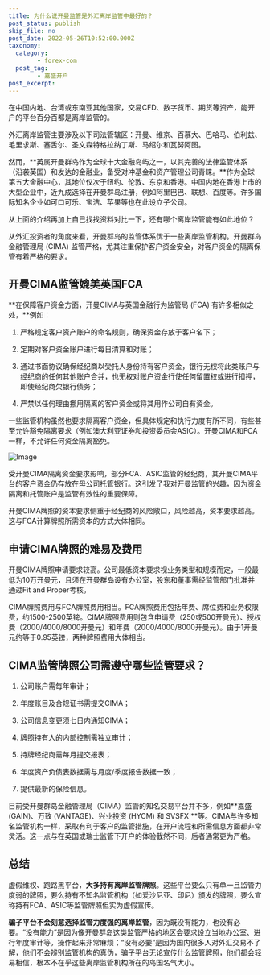 ```yaml
---
title: 为什么说开曼监管是外汇离岸监管中最好的？
post_status: publish
skip_file: no
post_date: 2022-05-26T10:52:00.000Z
taxonomy:
  category:
        - forex-com
  post_tag:
        - 嘉盛开户
post_excerpt: 
---
```

在中国内地、台湾或东南亚其他国家，交易CFD、数字货币、期货等资产，能开户的平台百分百都是离岸监管的。

外汇离岸监管主要涉及以下司法管辖区：开曼、维京、百慕大、巴哈马、伯利兹、毛里求斯、塞舌尔、圣文森特格拉纳丁斯、马绍尔和瓦努阿图。

然而，**英属开曼群岛作为全球十大金融岛屿之一，以其完善的法律监管体系（沿袭英国）和发达的金融业，备受对冲基金和资产管理公司青睐。**作为全球第五大金融中心，其地位仅次于纽约、伦敦、东京和香港。中国内地在香港上市的大型企业中，近九成选择在开曼群岛注册，例如阿里巴巴、联想、百度等。许多国际知名企业如可口可乐、宝洁、苹果等也在此设立子公司。

从上面的介绍再加上自己找找资料对比一下，还有哪个离岸监管能有如此地位？

从外汇投资者的角度来看，开曼群岛的监管体系优于一些离岸监管机构。开曼群岛金融管理局 (CIMA) 监管严格，尤其注重保护客户资金安全，对客户资金的隔离保管有着严格的要求。

## 开曼CIMA监管媲美英国FCA

**在保障客户资金方面，开曼CIMA与英国金融行为监管局 (FCA) 有许多相似之处，**例如：

1. 严格规定客户资产账户的命名规则，确保资金存放于客户名下；

1. 定期对客户资金账户进行每日清算和对账；

1. 通过书面协议确保经纪商以受托人身份持有客户资金，银行无权将此类账户与经纪商的任何其他账户合并，也无权对账户资金行使任何留置权或进行扣押，即使经纪商欠银行债务；

1. 严禁以任何理由挪用隔离的客户资金或将其用作公司自有资金。

一些监管机构虽然也要求隔离客户资金，但具体规定和执行力度有所不同，有些甚至允许豁免隔离要求（例如澳大利亚证券和投资委员会ASIC）。开曼CIMA和FCA一样，不允许任何资金隔离豁免。

![Image](https://prod-files-secure.s3.us-west-2.amazonaws.com/39ed1227-6d7d-4570-be36-9ccd4a2c4241/bd849744-3fcb-4a37-8312-357962c8f065/image.png?X-Amz-Algorithm=AWS4-HMAC-SHA256&X-Amz-Content-Sha256=UNSIGNED-PAYLOAD&X-Amz-Credential=ASIAZI2LB4665CHCR55Z%2F20250510%2Fus-west-2%2Fs3%2Faws4_request&X-Amz-Date=20250510T041358Z&X-Amz-Expires=3600&X-Amz-Security-Token=IQoJb3JpZ2luX2VjEPT%2F%2F%2F%2F%2F%2F%2F%2F%2F%2FwEaCXVzLXdlc3QtMiJHMEUCIQDTTzcVCAymZFTk%2BH2PgA4VmgdyTNtiwjt0ThYYqOZ9gAIgV8XVDpH1DCkc%2FpLZWt2oVETmn9M0FgvFFwS4DZ4YBQkqiAQInf%2F%2F%2F%2F%2F%2F%2F%2F%2F%2FARAAGgw2Mzc0MjMxODM4MDUiDII%2B8YKID74CypU85yrcA3%2FmBg3%2Bz1CY8fzJCJljwtpQmhUSJTF9OHxwau1Yew0Bs8KPisTkt3jfnXVZQPheFC2trx7fV0ghJBIaypxDCh0zrMmTk%2BiV19YGRRvfFdjl7BtuiCVkBfqRPXAKIjdPuhTBKzcRXXc6pnG%2F%2FJMBayFedTIoi8cQTVpV98ZhCNOmAskOy%2F770VlTltigO4e2d%2FFAPRG5clxO1Xzj7POPe9gxT5fD1WBhK%2FdVjYNH6HIuWyML0j3aMQCg3Ay%2FPmJW%2B%2BlGvVYSRu3uBygeS1kVElm8frUYPSUGbfdgswWG%2FpnCAIkTy2Rmq%2FXoXeiONsTbk1cUTX8GzfA%2FN9T9RNbAhroVEF7rkorXuOAmgw2PacfhzEd1ntJcaJkXya5v%2B4rUa9nxmp9EaedxCpyBhTKWus93pcCtmwqUvkjhUIRjgDVpk6c%2ByP0ANPi4CYgDpzxz9n4cuwn%2FU7WV6Y3c7vJzFI7ktW87njHL05vnfmZNbQNtzj4JzwuKPy4pXmdUVL8Ryy3Pdm28FzvhCxkTaiRUexbrSsgm4S9glsU8l3p4GgVC9%2FAMDSgZPtbGcFOslntgbrhZ5ipP4M2Z2XYHAQmkNboD3fVT2fZXgy3jgrbH4ftyzfl1FEc9dM8mVuCLMKme%2B8AGOqUB%2Ba28mdqX7F9jVkw7RFfSZzHVsXUChUmn%2BYRjPCnj8VoZcVPMGcbQYNaHmBinSM4kNtkAg9jvU6ndnAuhEstyy1joCu1CE3k%2FYkqCBeZaXAvMvyK8N%2BcdEYXGQNpjWyNPw7iXZGoTAxScLe2eoBzGDtXIUbiOGiGBW4PECqOJ7EPToCLvdy9sy9bu6xIwcIGGv0bfMzPC8XWBoheL4AN398%2B%2BQRyG&X-Amz-Signature=822667cc2cb84e4a7af4a0bbb3b846bb3f1e68f2946d20416d5f3cb8fca21856&X-Amz-SignedHeaders=host&x-id=GetObject)

受开曼CIMA隔离资金要求影响，部分FCA、ASIC监管的经纪商，其开曼CIMA平台的客户资金仍存放在母公司托管银行。这引发了我对开曼监管的兴趣，因为资金隔离和托管账户是监管有效性的重要保障。

开曼CIMA牌照的资本要求侧重于经纪商的风险敞口，风险越高，资本要求越高。这与FCA计算牌照所需资本的方式大体相同。

## **申请CIMA牌照的难易及费用**

开曼CIMA牌照申请要求较高。公司最低资本要求视业务类型和规模而定，一般最低为10万开曼元，且须在开曼群岛设有办公室，股东和董事需经监管部门批准并通过Fit and Proper考核。

CIMA牌照费用与FCA牌照费用相当。FCA牌照费用包括年费、席位费和业务权限费，约1500-2500英镑。CIMA牌照费用则包含申请费（250或500开曼元）、授权费（2000/4000/8000开曼元）和年费（2000/4000/8000开曼元）。由于1开曼元约等于0.95英镑，两种牌照费用大体相当。

## CIMA监管牌照公司需遵守哪些监管要求？

1. 公司账户需每年审计；

1. 年度账目及合规证书需提交CIMA；

1. 公司信息变更须七日内通知CIMA；

1. 牌照持有人的内部控制需独立审计；

1. 持牌经纪商需每月提交报表；

1. 年度资产负债表数据需与月度/季度报告数据一致；

1. 提供最新的保险信息。

目前受开曼群岛金融管理局（CIMA）监管的知名交易平台并不多，例如**嘉盛 (GAIN)、万致 (VANTAGE)、兴业投资 (HYCM) 和 SVSFX **等。CIMA与许多知名监管机构一样，采取有利于客户的监管措施，在开户流程和所需信息方面都非常灵活。这一点与在英国或瑞士监管下开户的体验截然不同，后者通常更为严格。

## 总结

虚假维权、跑路黑平台，**大多持有离岸监管牌照**。这些平台要么只有单一且监管力度弱的牌照，要么持有不知名监管机构（如爱沙尼亚、印尼）颁发的牌照，要么宣称持有FCA、ASIC等监管牌照但实为虚假宣传。

**骗子平台不会刻意选择监管力度强的离岸监管**，因为既没有能力，也没有必要。“没有能力”是因为像开曼群岛这类监管严格的地区会要求设立当地办公室、进行年度审计等，操作起来非常麻烦；“没有必要”是因为国内很多人对外汇交易不了解，他们不会辨别监管机构的真伪，骗子平台无论宣传什么监管牌照，他们都会轻易相信，根本不在乎这些离岸监管机构所在的岛国名气大小。